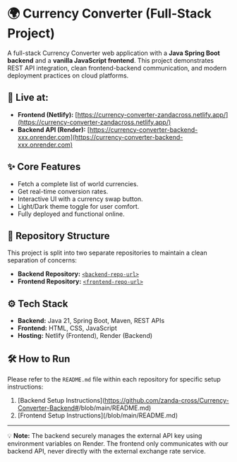 # 🌍 Currency Converter (Full-Stack Project)

A full-stack Currency Converter web application with a **Java Spring Boot backend** and a **vanilla JavaScript frontend**. This project demonstrates REST API integration, clean frontend-backend communication, and modern deployment practices on cloud platforms.



## 🚀 Live at:
- **Frontend (Netlify):** [https://currency-converter-zandacross.netlify.app/](https://currency-converter-zandacross.netlify.app/)
- **Backend API (Render):** [https://currency-converter-backend-xxx.onrender.com](https://currency-converter-backend-xxx.onrender.com)

## ✨ Core Features
- Fetch a complete list of world currencies.
- Get real-time conversion rates.
- Interactive UI with a currency swap button.
- Light/Dark theme toggle for user comfort.
- Fully deployed and functional online.

## 📂 Repository Structure
This project is split into two separate repositories to maintain a clean separation of concerns:
- **Backend Repository:** [`<backend-repo-url>`](<https://github.com/zanda-cross/Currency-Converter-Backend>)
- **Frontend Repository:** [`<frontend-repo-url>`](<https://github.com/zanda-cross/Currency-Converter-Frontend>)

## ⚙️ Tech Stack
- **Backend:** Java 21, Spring Boot, Maven, REST APIs
- **Frontend:** HTML, CSS, JavaScript
- **Hosting:** Netlify (Frontend), Render (Backend)

## 🛠️ How to Run
Please refer to the `README.md` file within each repository for specific setup instructions:
1.  [Backend Setup Instructions](<https://github.com/zanda-cross/Currency-Converter-Backend#>/blob/main/README.md)
2.  [Frontend Setup Instructions](<frontend-repo-url>/blob/main/README.md)

---
💡 **Note:** The backend securely manages the external API key using environment variables on Render. The frontend only communicates with our backend API, never directly with the external exchange rate service.
